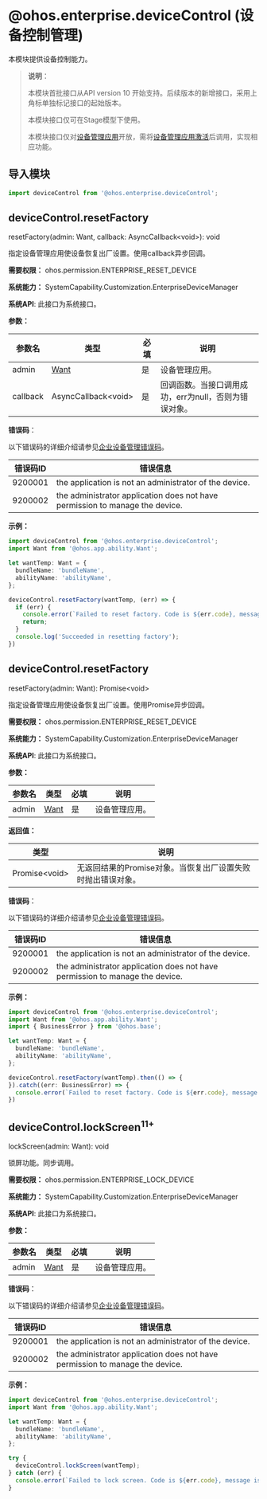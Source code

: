 # @ohos.enterprise.deviceControl (设备控制管理)

本模块提供设备控制能力。

> **说明**：
> 
> 本模块首批接口从API version 10 开始支持。后续版本的新增接口，采用上角标单独标记接口的起始版本。
>
> 本模块接口仅可在Stage模型下使用。
>
> 本模块接口仅对[设备管理应用](enterpriseDeviceManagement-overview.md#基本概念)开放，需将[设备管理应用激活](js-apis-enterprise-adminManager.md#adminmanagerenableadmin)后调用，实现相应功能。

## 导入模块

```ts
import deviceControl from '@ohos.enterprise.deviceControl';
```

## deviceControl.resetFactory

resetFactory(admin: Want, callback: AsyncCallback\<void>): void

指定设备管理应用使设备恢复出厂设置。使用callback异步回调。

**需要权限：** ohos.permission.ENTERPRISE_RESET_DEVICE

**系统能力：** SystemCapability.Customization.EnterpriseDeviceManager

**系统API**: 此接口为系统接口。

**参数：**

| 参数名   | 类型                                  | 必填   | 说明      |
| ----- | ----------------------------------- | ---- | ------- |
| admin | [Want](js-apis-app-ability-want.md) | 是    | 设备管理应用。 |
| callback | AsyncCallback\<void> | 是 | 回调函数。当接口调用成功，err为null，否则为错误对象。 |

**错误码**：

以下错误码的详细介绍请参见[企业设备管理错误码](../errorcodes/errorcode-enterpriseDeviceManager.md)。

| 错误码ID | 错误信息                                                                      |
| ------- | ---------------------------------------------------------------------------- |
| 9200001 | the application is not an administrator of the device.                       |
| 9200002 | the administrator application does not have permission to manage the device. |

**示例：**

```ts
import deviceControl from '@ohos.enterprise.deviceControl';
import Want from '@ohos.app.ability.Want';

let wantTemp: Want = {
  bundleName: 'bundleName',
  abilityName: 'abilityName',
};

deviceControl.resetFactory(wantTemp, (err) => {
  if (err) {
    console.error(`Failed to reset factory. Code is ${err.code}, message is ${err.message}`);
    return;
  }
  console.log('Succeeded in resetting factory');
})
```

## deviceControl.resetFactory

resetFactory(admin: Want): Promise\<void>

指定设备管理应用使设备恢复出厂设置。使用Promise异步回调。

**需要权限：** ohos.permission.ENTERPRISE_RESET_DEVICE

**系统能力：** SystemCapability.Customization.EnterpriseDeviceManager

**系统API**: 此接口为系统接口。

**参数：**

| 参数名   | 类型                                  | 必填   | 说明      |
| ----- | ----------------------------------- | ---- | ------- |
| admin | [Want](js-apis-app-ability-want.md) | 是    | 设备管理应用。 |

**返回值：**

| 类型   | 说明                                  |
| ----- | ----------------------------------- |
| Promise\<void> | 无返回结果的Promise对象。当恢复出厂设置失败时抛出错误对象。|

**错误码**：

以下错误码的详细介绍请参见[企业设备管理错误码](../errorcodes/errorcode-enterpriseDeviceManager.md)。

| 错误码ID | 错误信息                                                                      |
| ------- | ---------------------------------------------------------------------------- |
| 9200001 | the application is not an administrator of the device.                        |
| 9200002 | the administrator application does not have permission to manage the device. |

**示例：**

```ts
import deviceControl from '@ohos.enterprise.deviceControl';
import Want from '@ohos.app.ability.Want';
import { BusinessError } from '@ohos.base';

let wantTemp: Want = {
  bundleName: 'bundleName',
  abilityName: 'abilityName',
};

deviceControl.resetFactory(wantTemp).then(() => {
}).catch((err: BusinessError) => {
  console.error(`Failed to reset factory. Code is ${err.code}, message is ${err.message}`);
})
```

## deviceControl.lockScreen<sup>11+</sup>

lockScreen(admin: Want): void

锁屏功能。同步调用。

**需要权限：** ohos.permission.ENTERPRISE_LOCK_DEVICE

**系统能力：** SystemCapability.Customization.EnterpriseDeviceManager

**系统API**: 此接口为系统接口。

**参数：**

| 参数名   | 类型                                  | 必填   | 说明      |
| ----- | ----------------------------------- | ---- | ------- |
| admin | [Want](js-apis-app-ability-want.md) | 是    | 设备管理应用。 |

**错误码**：

以下错误码的详细介绍请参见[企业设备管理错误码](../errorcodes/errorcode-enterpriseDeviceManager.md)。

| 错误码ID | 错误信息                                                                      |
| ------- | ---------------------------------------------------------------------------- |
| 9200001 | the application is not an administrator of the device.                        |
| 9200002 | the administrator application does not have permission to manage the device. |

**示例：**

```ts
import deviceControl from '@ohos.enterprise.deviceControl';
import Want from '@ohos.app.ability.Want';

let wantTemp: Want = {
  bundleName: 'bundleName',
  abilityName: 'abilityName',
};

try {
  deviceControl.lockScreen(wantTemp);
} catch (err) {
  console.error(`Failed to lock screen. Code is ${err.code}, message is ${err.message}`);
}
```